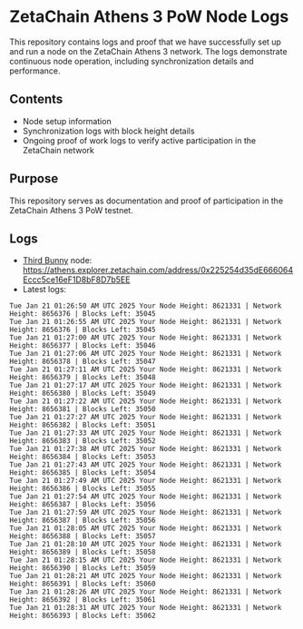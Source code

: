 # ZetaChain Athens 3 PoW Node Logs
This repository contains logs and proof that we have successfully set up and run a node on the ZetaChain Athens 3 network. The logs demonstrate continuous node operation, including synchronization details and performance.

## Contents
- Node setup information
- Synchronization logs with block height details
- Ongoing proof of work logs to verify active participation in the ZetaChain network

## Purpose
This repository serves as documentation and proof of participation in the ZetaChain Athens 3 PoW testnet.

## Logs

- [Third Bunny](https://thirdbunny.xyz/) node: https://athens.explorer.zetachain.com/address/0x225254d35dE666064Eccc5ce16eF1D8bF8D7b5EE
- Latest logs:
```
Tue Jan 21 01:26:50 AM UTC 2025 Your Node Height: 8621331 | Network Height: 8656376 | Blocks Left: 35045
Tue Jan 21 01:26:55 AM UTC 2025 Your Node Height: 8621331 | Network Height: 8656376 | Blocks Left: 35045
Tue Jan 21 01:27:00 AM UTC 2025 Your Node Height: 8621331 | Network Height: 8656377 | Blocks Left: 35046
Tue Jan 21 01:27:06 AM UTC 2025 Your Node Height: 8621331 | Network Height: 8656378 | Blocks Left: 35047
Tue Jan 21 01:27:11 AM UTC 2025 Your Node Height: 8621331 | Network Height: 8656379 | Blocks Left: 35048
Tue Jan 21 01:27:17 AM UTC 2025 Your Node Height: 8621331 | Network Height: 8656380 | Blocks Left: 35049
Tue Jan 21 01:27:22 AM UTC 2025 Your Node Height: 8621331 | Network Height: 8656381 | Blocks Left: 35050
Tue Jan 21 01:27:27 AM UTC 2025 Your Node Height: 8621331 | Network Height: 8656382 | Blocks Left: 35051
Tue Jan 21 01:27:33 AM UTC 2025 Your Node Height: 8621331 | Network Height: 8656383 | Blocks Left: 35052
Tue Jan 21 01:27:38 AM UTC 2025 Your Node Height: 8621331 | Network Height: 8656384 | Blocks Left: 35053
Tue Jan 21 01:27:43 AM UTC 2025 Your Node Height: 8621331 | Network Height: 8656385 | Blocks Left: 35054
Tue Jan 21 01:27:49 AM UTC 2025 Your Node Height: 8621331 | Network Height: 8656386 | Blocks Left: 35055
Tue Jan 21 01:27:54 AM UTC 2025 Your Node Height: 8621331 | Network Height: 8656387 | Blocks Left: 35056
Tue Jan 21 01:27:59 AM UTC 2025 Your Node Height: 8621331 | Network Height: 8656387 | Blocks Left: 35056
Tue Jan 21 01:28:05 AM UTC 2025 Your Node Height: 8621331 | Network Height: 8656388 | Blocks Left: 35057
Tue Jan 21 01:28:10 AM UTC 2025 Your Node Height: 8621331 | Network Height: 8656389 | Blocks Left: 35058
Tue Jan 21 01:28:15 AM UTC 2025 Your Node Height: 8621331 | Network Height: 8656390 | Blocks Left: 35059
Tue Jan 21 01:28:21 AM UTC 2025 Your Node Height: 8621331 | Network Height: 8656391 | Blocks Left: 35060
Tue Jan 21 01:28:26 AM UTC 2025 Your Node Height: 8621331 | Network Height: 8656392 | Blocks Left: 35061
Tue Jan 21 01:28:31 AM UTC 2025 Your Node Height: 8621331 | Network Height: 8656393 | Blocks Left: 35062
```

